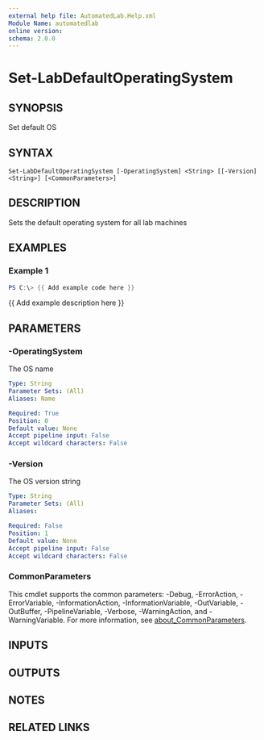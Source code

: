 ```yaml
---
external help file: AutomatedLab.Help.xml
Module Name: automatedlab
online version:
schema: 2.0.0
---
```


# Set-LabDefaultOperatingSystem

## SYNOPSIS
Set default OS

## SYNTAX

```
Set-LabDefaultOperatingSystem [-OperatingSystem] <String> [[-Version] <String>] [<CommonParameters>]
```

## DESCRIPTION
Sets the default operating system for all lab machines

## EXAMPLES

### Example 1
```powershell
PS C:\> {{ Add example code here }}
```

{{ Add example description here }}

## PARAMETERS

### -OperatingSystem
The OS name

```yaml
Type: String
Parameter Sets: (All)
Aliases: Name

Required: True
Position: 0
Default value: None
Accept pipeline input: False
Accept wildcard characters: False
```

### -Version
The OS version string

```yaml
Type: String
Parameter Sets: (All)
Aliases:

Required: False
Position: 1
Default value: None
Accept pipeline input: False
Accept wildcard characters: False
```

### CommonParameters
This cmdlet supports the common parameters: -Debug, -ErrorAction, -ErrorVariable, -InformationAction, -InformationVariable, -OutVariable, -OutBuffer, -PipelineVariable, -Verbose, -WarningAction, and -WarningVariable. For more information, see [about_CommonParameters](http://go.microsoft.com/fwlink/?LinkID=113216).

## INPUTS

## OUTPUTS

## NOTES

## RELATED LINKS
